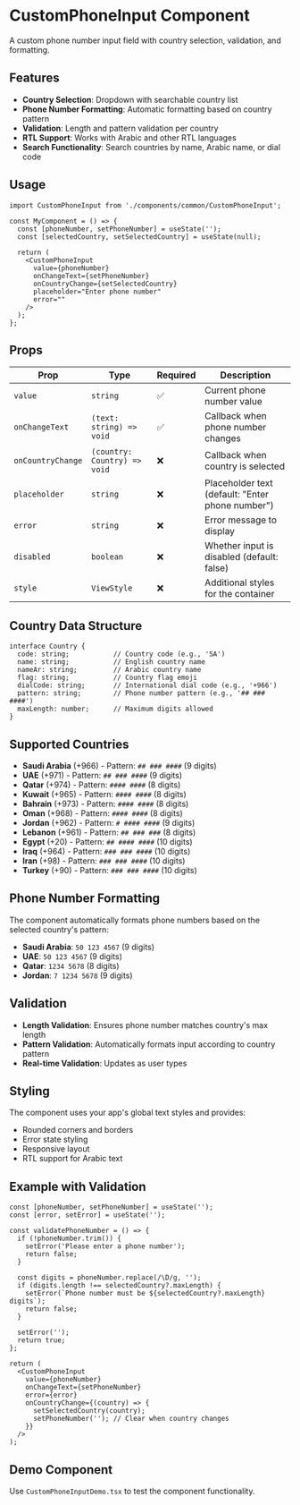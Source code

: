 # CustomPhoneInput Component

A custom phone number input field with country selection, validation, and formatting.

## Features

- **Country Selection**: Dropdown with searchable country list
- **Phone Number Formatting**: Automatic formatting based on country pattern
- **Validation**: Length and pattern validation per country
- **RTL Support**: Works with Arabic and other RTL languages
- **Search Functionality**: Search countries by name, Arabic name, or dial code

## Usage

```tsx
import CustomPhoneInput from './components/common/CustomPhoneInput';

const MyComponent = () => {
  const [phoneNumber, setPhoneNumber] = useState('');
  const [selectedCountry, setSelectedCountry] = useState(null);

  return (
    <CustomPhoneInput
      value={phoneNumber}
      onChangeText={setPhoneNumber}
      onCountryChange={setSelectedCountry}
      placeholder="Enter phone number"
      error=""
    />
  );
};
```

## Props

| Prop | Type | Required | Description |
|------|------|----------|-------------|
| `value` | `string` | ✅ | Current phone number value |
| `onChangeText` | `(text: string) => void` | ✅ | Callback when phone number changes |
| `onCountryChange` | `(country: Country) => void` | ❌ | Callback when country is selected |
| `placeholder` | `string` | ❌ | Placeholder text (default: "Enter phone number") |
| `error` | `string` | ❌ | Error message to display |
| `disabled` | `boolean` | ❌ | Whether input is disabled (default: false) |
| `style` | `ViewStyle` | ❌ | Additional styles for the container |

## Country Data Structure

```tsx
interface Country {
  code: string;           // Country code (e.g., 'SA')
  name: string;           // English country name
  nameAr: string;         // Arabic country name
  flag: string;           // Country flag emoji
  dialCode: string;       // International dial code (e.g., '+966')
  pattern: string;        // Phone number pattern (e.g., '## ### ####')
  maxLength: number;      // Maximum digits allowed
}
```

## Supported Countries

- **Saudi Arabia** (+966) - Pattern: `## ### ####` (9 digits)
- **UAE** (+971) - Pattern: `## ### ####` (9 digits)
- **Qatar** (+974) - Pattern: `#### ####` (8 digits)
- **Kuwait** (+965) - Pattern: `#### ####` (8 digits)
- **Bahrain** (+973) - Pattern: `#### ####` (8 digits)
- **Oman** (+968) - Pattern: `#### ####` (8 digits)
- **Jordan** (+962) - Pattern: `# #### ####` (9 digits)
- **Lebanon** (+961) - Pattern: `## ### ###` (8 digits)
- **Egypt** (+20) - Pattern: `## #### ####` (10 digits)
- **Iraq** (+964) - Pattern: `### ### ####` (10 digits)
- **Iran** (+98) - Pattern: `### ### ####` (10 digits)
- **Turkey** (+90) - Pattern: `### ### ####` (10 digits)

## Phone Number Formatting

The component automatically formats phone numbers based on the selected country's pattern:

- **Saudi Arabia**: `50 123 4567` (9 digits)
- **UAE**: `50 123 4567` (9 digits)
- **Qatar**: `1234 5678` (8 digits)
- **Jordan**: `7 1234 5678` (9 digits)

## Validation

- **Length Validation**: Ensures phone number matches country's max length
- **Pattern Validation**: Automatically formats input according to country pattern
- **Real-time Validation**: Updates as user types

## Styling

The component uses your app's global text styles and provides:
- Rounded corners and borders
- Error state styling
- Responsive layout
- RTL support for Arabic text

## Example with Validation

```tsx
const [phoneNumber, setPhoneNumber] = useState('');
const [error, setError] = useState('');

const validatePhoneNumber = () => {
  if (!phoneNumber.trim()) {
    setError('Please enter a phone number');
    return false;
  }
  
  const digits = phoneNumber.replace(/\D/g, '');
  if (digits.length !== selectedCountry?.maxLength) {
    setError(`Phone number must be ${selectedCountry?.maxLength} digits`);
    return false;
  }
  
  setError('');
  return true;
};

return (
  <CustomPhoneInput
    value={phoneNumber}
    onChangeText={setPhoneNumber}
    error={error}
    onCountryChange={(country) => {
      setSelectedCountry(country);
      setPhoneNumber(''); // Clear when country changes
    }}
  />
);
```

## Demo Component

Use `CustomPhoneInputDemo.tsx` to test the component functionality. 